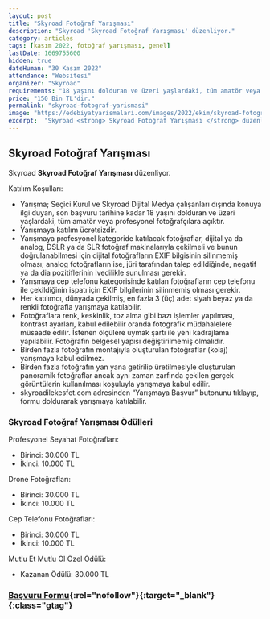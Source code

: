 ```yaml
---
layout: post
title: "Skyroad Fotoğraf Yarışması"
description: "Skyroad 'Skyroad Fotoğraf Yarışması' düzenliyor."
category: articles
tags: [kasım 2022, fotoğraf yarışması, genel]
lastDate: 1669755600
hidden: true
dateHuman: "30 Kasım 2022"
attendance: "Websitesi"
organizer: "Skyroad"
requirements: "18 yaşını dolduran ve üzeri yaşlardaki, tüm amatör veya profesyonel fotoğrafçılar katılabilir."
price: "150 Bin TL'dir."
permalink: "skyroad-fotograf-yarismasi"
image: "https://edebiyatyarismalari.com/images/2022/ekim/skyroad-fotograf-yarismasi.jpg"
excerpt:  "Skyroad <strong> Skyroad Fotoğraf Yarışması </strong> düzenliyor."
---
```


## Skyroad Fotoğraf Yarışması
Skyroad **Skyroad Fotoğraf Yarışması** düzenliyor.  

Katılım Koşulları:
- Yarışma; Seçici Kurul ve Skyroad Dijital Medya çalışanları dışında konuya ilgi duyan, son başvuru tarihine kadar 18 yaşını dolduran ve üzeri yaşlardaki, tüm amatör veya profesyonel fotoğrafçılara açıktır.
- Yarışmaya katılım ücretsizdir.
- Yarışmaya profesyonel kategoride katılacak fotoğraflar, dijital ya da analog, DSLR ya da SLR fotoğraf makinalarıyla çekilmeli ve bunun doğrulanabilmesi için dijital fotoğrafların EXIF bilgisinin silinmemiş olması; analog fotoğrafların ise, jüri tarafından talep edildiğinde, negatif ya da dia pozitiflerinin ivedilikle sunulması gerekir.
- Yarışmaya cep telefonu kategorisinde katılan fotoğrafların cep telefonu ile çekildiğinin ispatı için EXIF bilgilerinin silinmemiş olması gerekir.
- Her katılımcı, dünyada çekilmiş, en fazla 3 (üç) adet siyah beyaz ya da renkli fotoğrafla yarışmaya katılabilir.
- Fotoğraflara renk, keskinlik, toz alma gibi bazı işlemler yapılması, kontrast ayarları, kabul edilebilir oranda fotografik müdahalelere müsaade edilir. İstenen ölçülere uymak şartı ile yeni kadrajlama yapılabilir. Fotoğrafın belgesel yapısı değiştirilmemiş olmalıdır.
- Birden fazla fotoğrafın montajıyla oluşturulan fotoğraflar (kolaj) yarışmaya kabul edilmez.
- Birden fazla fotoğrafın yan yana getirilip üretilmesiyle oluşturulan panoramik fotoğraflar ancak aynı zaman zarfında çekilen gerçek görüntülerin kullanılması koşuluyla yarışmaya kabul edilir.
- skyroadilekesfet.com adresinden “Yarışmaya Başvur” butonunu tıklayıp, formu doldurarak yarışmaya katılabilir.


### Skyroad Fotoğraf Yarışması Ödülleri
Profesyonel Seyahat Fotoğrafları:
- Birinci: 30.000 TL
- İkinci: 10.000 TL

Drone Fotoğrafları:
- Birinci: 30.000 TL
- İkinci: 10.000 TL

Cep Telefonu Fotoğrafları:
- Birinci: 30.000 TL
- İkinci: 10.000 TL

Mutlu Et Mutlu Ol Özel Ödülü:
- Kazanan Ödülü: 30.000 TL


### [Başvuru Formu](https://www.skyroadilekesfet.com/?ref=edebiyatyarismalari.com){:rel="nofollow"}{:target="_blank"}{:class="gtag"}